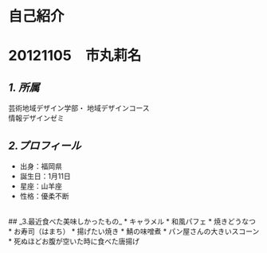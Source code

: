# **自己紹介**
# 20121105　市丸莉名
## _1. 所属_
芸術地域デザイン学部・
地域デザインコース  
情報デザインゼミ
<br>
## _2.プロフィール_
* 出身：福岡県
* 誕生日：1月11日
* 星座：山羊座
* 性格：優柔不断
<br>
## _3.最近食べた美味しかったもの_
* キャラメル
* 和風パフェ
* 焼きどうなつ
* お寿司（はまち）
* 揚げたい焼き
* 鯖の味噌煮
* パン屋さんの大きいスコーン
* 死ぬほどお腹が空いた時に食べた唐揚げ